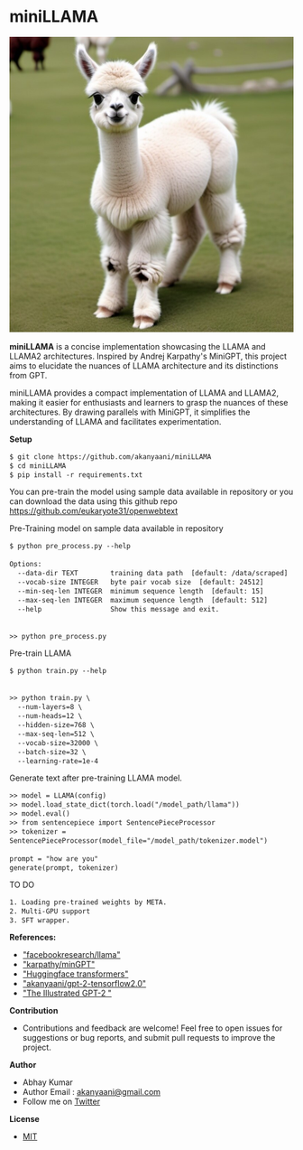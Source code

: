 # miniLLAMA

![GitHub Logo](assests/llama.jpg)

****miniLLAMA**** is a concise implementation showcasing the LLAMA and LLAMA2 architectures. Inspired by Andrej Karpathy's MiniGPT, this project aims to elucidate the nuances of LLAMA architecture and its distinctions from GPT.

miniLLAMA provides a compact implementation of LLAMA and LLAMA2, making it easier for enthusiasts and learners to grasp the nuances of these architectures. By drawing parallels with MiniGPT, it simplifies the understanding of LLAMA and facilitates experimentation.

**Setup**

```
$ git clone https://github.com/akanyaani/miniLLAMA
$ cd miniLLAMA
$ pip install -r requirements.txt
```

You can pre-train the model using sample data available in repository or you can download the data using this github repo https://github.com/eukaryote31/openwebtext

Pre-Training model on sample data available in repository
```
$ python pre_process.py --help

Options:
  --data-dir TEXT        training data path  [default: /data/scraped]
  --vocab-size INTEGER   byte pair vocab size  [default: 24512]
  --min-seq-len INTEGER  minimum sequence length  [default: 15]
  --max-seq-len INTEGER  maximum sequence length  [default: 512]
  --help                 Show this message and exit.
  
  
>> python pre_process.py
```

Pre-train LLAMA

```
$ python train.py --help

  
>> python train.py \
  --num-layers=8 \
  --num-heads=12 \
  --hidden-size=768 \
  --max-seq-len=512 \
  --vocab-size=32000 \
  --batch-size=32 \
  --learning-rate=1e-4
```
Generate text after pre-training LLAMA model.

```
>> model = LLAMA(config)
>> model.load_state_dict(torch.load("/model_path/llama"))
>> model.eval()
>> from sentencepiece import SentencePieceProcessor
>> tokenizer = SentencePieceProcessor(model_file="/model_path/tokenizer.model")

prompt = "how are you"
generate(prompt, tokenizer)
```

TO DO
```
1. Loading pre-trained weights by META.
2. Multi-GPU support
3. SFT wrapper.
```

**References:**

* ["facebookresearch/llama"](https://github.com/facebookresearch/llama/tree/main)
* ["karpathy/minGPT"](https://github.com/karpathy/minGPT)
* ["Huggingface transformers"](https://github.com/huggingface/transformers)
* ["akanyaani/gpt-2-tensorflow2.0"](https://github.com/akanyaani/gpt-2-tensorflow2.0)
* ["The Illustrated GPT-2 "](https://jalammar.github.io/illustrated-gpt2/)

**Contribution**

* Contributions and feedback are welcome! Feel free to open issues for suggestions or bug reports, and submit pull requests to improve the project.

**Author**

* Abhay Kumar
* Author Email : akanyaani@gmail.com
* Follow me on [Twitter](https://twitter.com/akanyaani)

**License**

* [MIT](https://github.com/akanyaani/minGPTF/blob/master/LICENSE)
